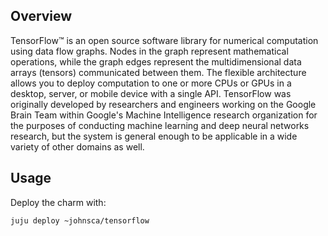 ## Overview

TensorFlow™ is an open source software library for numerical computation using
data flow graphs. Nodes in the graph represent mathematical operations, while
the graph edges represent the multidimensional data arrays (tensors)
communicated between them. The flexible architecture allows you to deploy
computation to one or more CPUs or GPUs in a desktop, server, or mobile device
with a single API. TensorFlow was originally developed by researchers and
engineers working on the Google Brain Team within Google's Machine Intelligence
research organization for the purposes of conducting machine learning and deep
neural networks research, but the system is general enough to be applicable in a
wide variety of other domains as well.


## Usage

Deploy the charm with:

    juju deploy ~johnsca/tensorflow
